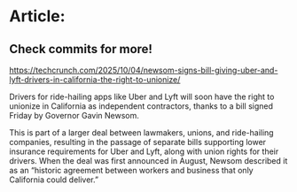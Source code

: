 # Article:

## Check commits for more!
https://techcrunch.com/2025/10/04/newsom-signs-bill-giving-uber-and-lyft-drivers-in-california-the-right-to-unionize/

Drivers for ride-hailing apps like Uber and Lyft will soon have the right to unionize in California as independent contractors, thanks to a bill signed Friday by Governor Gavin Newsom.

This is part of a larger deal between lawmakers, unions, and ride-hailing companies, resulting in the passage of separate bills supporting lower insurance requirements for Uber and Lyft, along with union rights for their drivers. When the deal was first announced in August, Newsom described it as an “historic agreement between workers and business that only California could deliver.”